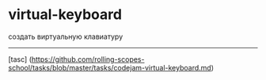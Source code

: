 # virtual-keyboard
создать виртуальную клавиатуру 

---

[tasc] (https://github.com/rolling-scopes-school/tasks/blob/master/tasks/codejam-virtual-keyboard.md)
